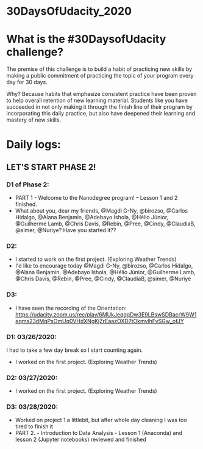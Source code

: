 # 30DaysOfUdacity_2020

# What is the #30DaysofUdacity challenge?
The premise of this challenge is to build a habit of practicing new skills by making a public commitment of practicing the topic of your program every day for 30 days. 

Why? Because habits that emphasize consistent practice have been proven to help overall retention of new learning material. Students like you have succeeded in not only making it through the finish line of their program by incorporating this daily practice, but also have deepened their learning and mastery of new skills. 

# Daily logs:
## LET'S START PHASE 2!
### D1 of Phase 2:
- PART 1 - Welcome to the Nanodegree program! – Lesson 1 and 2 finished.
- What about you, dear my friends, @Magdi G-Ny, @birozso, @Carlos Hidalgo, @Alana Benjamin, @Adebayo Ishola, @Hélio Júnior, @Guilherme Lamb, @Chris Davis, @Rebin, @Pree, @Cindy, @ClaudiaB, @simer, @Nuriye?
Have you started it??

### D2: 
- I started to work on the first project. (Exploring Weather Trends) 
- I'd like to encourage today  @Magdi G-Ny, @birozso, @Carlos Hidalgo, @Alana Benjamin, @Adebayo Ishola, @Hélio Júnior, @Guilherme Lamb, @Chris Davis, @Rebin, @Pree, @Cindy, @ClaudiaB, @simer, @Nuriye

### D3: 
- I have seen the recording of the Orientation: https://udacity.zoom.us/rec/play/6MUkJeqqqDw3E9LBswSDBacrW9W1eqms23dMqPsOmUq0VHdXNgKjZrEaazOXD7tOkmvlhFvSGw_ofJY

### D1: 03/26/2020:
I had to take a few day break so I start counting again.
- I worked on the first project. (Exploring Weather Trends) 

### D2: 03/27/2020:
- I worked on the first project. (Exploring Weather Trends) 

### D3: 03/28/2020:
- Worked on project 1 a littlebit, but after whole day cleaning I was too tired to finish it
- PART 2. - Introduction to Data Analysis - Lesson 1 (Anaconda) and lesson 2 (Jupyter notebooks) reviewed and finished
